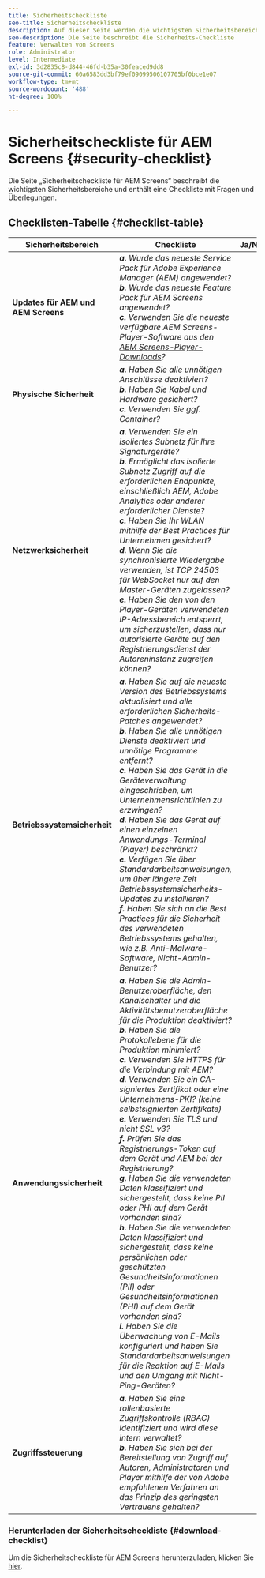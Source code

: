 ```yaml
---
title: Sicherheitscheckliste
seo-title: Sicherheitscheckliste
description: Auf dieser Seite werden die wichtigsten Sicherheitsbereiche beschrieben. Außerdem wird eine Checkliste mit Fragen und Überlegungen bereitgestellt.
seo-description: Die Seite beschreibt die Sicherheits-Checkliste
feature: Verwalten von Screens
role: Administrator
level: Intermediate
exl-id: 3d2835c8-d844-46fd-b35a-30feaced9dd8
source-git-commit: 60a6583dd3bf79ef09099506107705bf0bce1e07
workflow-type: tm+mt
source-wordcount: '488'
ht-degree: 100%

---
```


# Sicherheitscheckliste für AEM Screens {#security-checklist}

Die Seite „Sicherheitscheckliste für AEM Screens“ beschreibt die wichtigsten Sicherheitsbereiche und enthält eine Checkliste mit Fragen und Überlegungen.

## Checklisten-Tabelle {#checklist-table}

| **Sicherheitsbereich** | **Checkliste** | **Ja/Nein/k. A.** |
|---|---|---|
| **Updates für AEM und AEM Screens** | ***a.*** *Wurde das neueste Service Pack für Adobe Experience Manager (AEM) angewendet?* <br>***b.***  *Wurde das neueste Feature Pack für AEM Screens angewendet?* <br>***c.*** *Verwenden Sie die neueste verfügbare AEM Screens-Player-Software aus den [AEM Screens-Player-Downloads](https://download.macromedia.com/screens/)?* |
| **Physische Sicherheit** | ***a.*** *Haben Sie alle unnötigen Anschlüsse deaktiviert?* <br>***b.***  *Haben Sie Kabel und Hardware gesichert?* <br>***c.*** *Verwenden Sie ggf. Container?* |
| **Netzwerksicherheit** | ***a.*** *Verwenden Sie ein isoliertes Subnetz für Ihre Signaturgeräte?* <br>***b.***  *Ermöglicht das isolierte Subnetz Zugriff auf die erforderlichen Endpunkte, einschließlich AEM, Adobe Analytics oder anderer erforderlicher Dienste?* <br>***c.*** *Haben Sie Ihr WLAN mithilfe der Best Practices für Unternehmen gesichert?* <br>***d.*** *Wenn Sie die synchronisierte Wiedergabe verwenden, ist TCP 24503 für WebSocket nur auf den Master-Geräten zugelassen?* <br>***e.*** *Haben Sie den von den Player-Geräten verwendeten IP-Adressbereich entsperrt, um sicherzustellen, dass nur autorisierte Geräte auf den Registrierungsdienst der Autoreninstanz zugreifen können?* |
| **Betriebssystemsicherheit** | ***a.*** *Haben Sie auf die neueste Version des Betriebssystems aktualisiert und alle erforderlichen Sicherheits-Patches angewendet?* <br>***b.*** *Haben Sie alle unnötigen Dienste deaktiviert und unnötige Programme entfernt?* <br>***c.*** *Haben Sie das Gerät in die Geräteverwaltung eingeschrieben, um Unternehmensrichtlinien zu erzwingen?* <br>***d.*** *Haben Sie das Gerät auf einen einzelnen Anwendungs-Terminal (Player) beschränkt?* <br>***e.*** *Verfügen Sie über Standardarbeitsanweisungen, um über längere Zeit Betriebssystemsicherheits-Updates zu installieren?*<br>***f.*** *Haben Sie sich an die Best Practices für die Sicherheit des verwendeten Betriebssystems gehalten, wie z.B. Anti-Malware-Software, Nicht-Admin-Benutzer?* |
| **Anwendungssicherheit** | ***a.*** *Haben Sie die Admin-Benutzeroberfläche, den Kanalschalter und die Aktivitätsbenutzeroberfläche für die Produktion deaktiviert?* <br>***b.*** *Haben Sie die Protokollebene für die Produktion minimiert?* <br>***c.*** *Verwenden Sie HTTPS für die Verbindung mit AEM?* <br>***d.*** *Verwenden Sie ein CA-signiertes Zertifikat oder eine Unternehmens-PKI? (keine selbstsignierten Zertifikate)*<br>***e.*** *Verwenden Sie TLS und nicht SSL v3?*<br>***f.*** *Prüfen Sie das Registrierungs-Token auf dem Gerät und AEM bei der Registrierung?*<br> ***g.*** *Haben Sie die verwendeten Daten klassifiziert und sichergestellt, dass keine PII oder PHI auf dem Gerät vorhanden sind?*<br> ***h.*** *Haben Sie die verwendeten Daten klassifiziert und sichergestellt, dass keine persönlichen oder geschützten Gesundheitsinformationen (PII) oder Gesundheitsinformationen (PHI) auf dem Gerät vorhanden sind?*<br> ***i.*** *Haben Sie die Überwachung von E-Mails konfiguriert und haben Sie Standardarbeitsanweisungen für die Reaktion auf E-Mails und den Umgang mit Nicht-Ping-Geräten?* |
| **Zugriffssteuerung** | ***a.*** *Haben Sie eine rollenbasierte Zugriffskontrolle (RBAC) identifiziert und wird diese intern verwaltet?* <br>***b.*** *Haben Sie sich bei der Bereitstellung von Zugriff auf Autoren, Administratoren und Player mithilfe der von Adobe empfohlenen Verfahren an das Prinzip des geringsten Vertrauens gehalten?* |

### Herunterladen der Sicherheitscheckliste {#download-checklist}

Um die Sicherheitscheckliste für AEM Screens herunterzuladen, klicken Sie [hier](/help/user-guide/assets/AEMScreens-SecurityChecklist.pdf).
